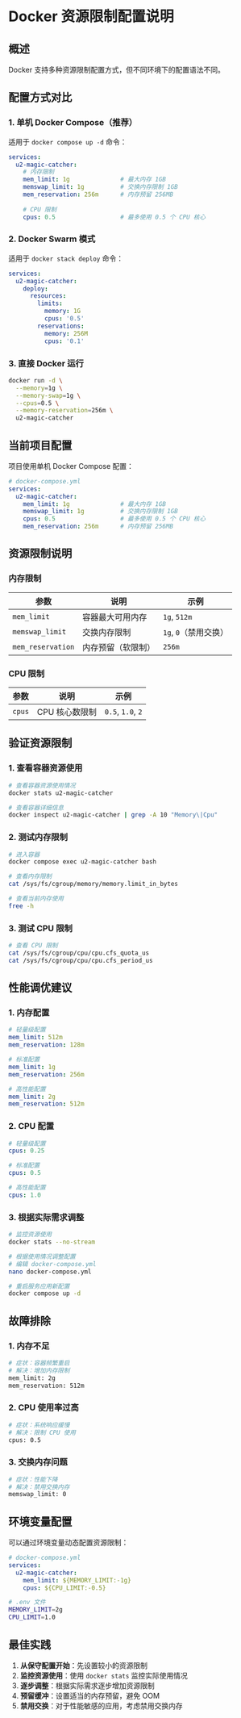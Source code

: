 # Docker 资源限制配置说明

## 概述

Docker 支持多种资源限制配置方式，但不同环境下的配置语法不同。

## 配置方式对比

### 1. 单机 Docker Compose（推荐）

适用于 `docker compose up -d` 命令：

```yaml
services:
  u2-magic-catcher:
    # 内存限制
    mem_limit: 1g              # 最大内存 1GB
    memswap_limit: 1g          # 交换内存限制 1GB
    mem_reservation: 256m      # 内存预留 256MB
    
    # CPU 限制
    cpus: 0.5                  # 最多使用 0.5 个 CPU 核心
```

### 2. Docker Swarm 模式

适用于 `docker stack deploy` 命令：

```yaml
services:
  u2-magic-catcher:
    deploy:
      resources:
        limits:
          memory: 1G
          cpus: '0.5'
        reservations:
          memory: 256M
          cpus: '0.1'
```

### 3. 直接 Docker 运行

```bash
docker run -d \
  --memory=1g \
  --memory-swap=1g \
  --cpus=0.5 \
  --memory-reservation=256m \
  u2-magic-catcher
```

## 当前项目配置

项目使用单机 Docker Compose 配置：

```yaml
# docker-compose.yml
services:
  u2-magic-catcher:
    mem_limit: 1g              # 最大内存 1GB
    memswap_limit: 1g          # 交换内存限制 1GB
    cpus: 0.5                  # 最多使用 0.5 个 CPU 核心
    mem_reservation: 256m      # 内存预留 256MB
```

## 资源限制说明

### 内存限制

| 参数 | 说明 | 示例 |
|------|------|------|
| `mem_limit` | 容器最大可用内存 | `1g`, `512m` |
| `memswap_limit` | 交换内存限制 | `1g`, `0`（禁用交换） |
| `mem_reservation` | 内存预留（软限制） | `256m` |

### CPU 限制

| 参数 | 说明 | 示例 |
|------|------|------|
| `cpus` | CPU 核心数限制 | `0.5`, `1.0`, `2` |

## 验证资源限制

### 1. 查看容器资源使用

```bash
# 查看容器资源使用情况
docker stats u2-magic-catcher

# 查看容器详细信息
docker inspect u2-magic-catcher | grep -A 10 "Memory\|Cpu"
```

### 2. 测试内存限制

```bash
# 进入容器
docker compose exec u2-magic-catcher bash

# 查看内存限制
cat /sys/fs/cgroup/memory/memory.limit_in_bytes

# 查看当前内存使用
free -h
```

### 3. 测试 CPU 限制

```bash
# 查看 CPU 限制
cat /sys/fs/cgroup/cpu/cpu.cfs_quota_us
cat /sys/fs/cgroup/cpu/cpu.cfs_period_us
```

## 性能调优建议

### 1. 内存配置

```yaml
# 轻量级配置
mem_limit: 512m
mem_reservation: 128m

# 标准配置
mem_limit: 1g
mem_reservation: 256m

# 高性能配置
mem_limit: 2g
mem_reservation: 512m
```

### 2. CPU 配置

```yaml
# 轻量级配置
cpus: 0.25

# 标准配置
cpus: 0.5

# 高性能配置
cpus: 1.0
```

### 3. 根据实际需求调整

```bash
# 监控资源使用
docker stats --no-stream

# 根据使用情况调整配置
# 编辑 docker-compose.yml
nano docker-compose.yml

# 重启服务应用新配置
docker compose up -d
```

## 故障排除

### 1. 内存不足

```bash
# 症状：容器频繁重启
# 解决：增加内存限制
mem_limit: 2g
mem_reservation: 512m
```

### 2. CPU 使用率过高

```bash
# 症状：系统响应缓慢
# 解决：限制 CPU 使用
cpus: 0.5
```

### 3. 交换内存问题

```bash
# 症状：性能下降
# 解决：禁用交换内存
memswap_limit: 0
```

## 环境变量配置

可以通过环境变量动态配置资源限制：

```yaml
# docker-compose.yml
services:
  u2-magic-catcher:
    mem_limit: ${MEMORY_LIMIT:-1g}
    cpus: ${CPU_LIMIT:-0.5}
```

```bash
# .env 文件
MEMORY_LIMIT=2g
CPU_LIMIT=1.0
```

## 最佳实践

1. **从保守配置开始**：先设置较小的资源限制
2. **监控资源使用**：使用 `docker stats` 监控实际使用情况
3. **逐步调整**：根据实际需求逐步增加资源限制
4. **预留缓冲**：设置适当的内存预留，避免 OOM
5. **禁用交换**：对于性能敏感的应用，考虑禁用交换内存
